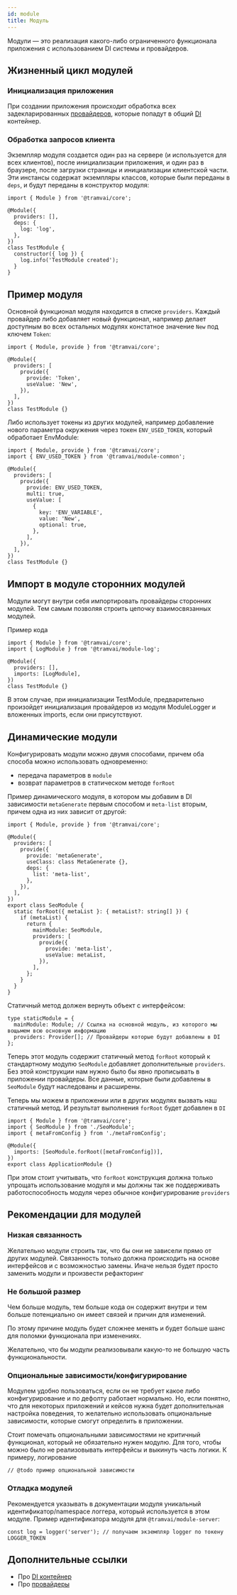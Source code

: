 ```yaml
---
id: module
title: Модуль
---
```


Модули — это реализация какого-либо ограниченного функционала приложения с использованием DI системы и провайдеров.

## Жизненный цикл модулей

### Инициализация приложения

При создании приложения происходит обработка всех задекларированных [провайдеров](concepts/provider.md), которые попадут в общий [DI](concepts/di.md) контейнер.

### Обработка запросов клиента

Экземпляр модуля создается один раз на сервере (и используется для всех клиентов), после инициализации приложения, и один раз в браузере, после загрузки страницы и инициализации клиентской части. Эти инстансы содержат экземпляры классов, которые были переданы в `deps`, и будут переданы в конструктор модуля:

```tsx
import { Module } from '@tramvai/core';

@Module({
  providers: [],
  deps: {
    log: 'log',
  },
})
class TestModule {
  constructor({ log }) {
    log.info('TestModule created');
  }
}
```

## Пример модуля

Основной функционал модуля находится в списке `providers`. Каждый провайдер либо добавляет новый функционал, например делает доступным во всех остальных модулях констатное значение `New` под ключем `Token`:

```tsx
import { Module, provide } from '@tramvai/core';

@Module({
  providers: [
    provide({
      provide: 'Token',
      useValue: 'New',
    }),
  ],
})
class TestModule {}
```

Либо использует токены из других модулей, например добавление нового параметра окружения через токен `ENV_USED_TOKEN`, который обработает EnvModule:

```tsx
import { Module, provide } from '@tramvai/core';
import { ENV_USED_TOKEN } from '@tramvai/module-common';

@Module({
  providers: [
    provide({
      provide: ENV_USED_TOKEN,
      multi: true,
      useValue: [
        {
          key: 'ENV_VARIABLE',
          value: 'New',
          optional: true,
        },
      ],
    }),
  ],
})
class TestModule {}
```

## Импорт в модуле сторонних модулей

Модули могут внутри себя импортировать провайдеры сторонних модулей. Тем самым позволяя строить цепочку взаимосвязанных модулей.

Пример кода

```tsx
import { Module } from '@tramvai/core';
import { LogModule } from '@tramvai/module-log';

@Module({
  providers: [],
  imports: [LogModule],
})
class TestModule {}
```

В этом случае, при инициализации TestModule, предварительно произойдет инициализация провайдеров из модуля ModuleLogger и вложенных imports, если они присутствуют.

## Динамические модули

Конфигурировать модули можно двумя способами, причем оба способа можно использовать одновременно:

- передача параметров в `module`
- возврат параметров в статическом методе `forRoot`

Пример динамического модуля, в котором мы добавим в DI зависимости `metaGenerate` первым способом и `meta-list` вторым, причем одна из них зависит от другой:

```tsx
import { Module, provide } from '@tramvai/core';

@Module({
  providers: [
    provide({
      provide: 'metaGenerate',
      useClass: class MetaGenerate {},
      deps: {
        list: 'meta-list',
      },
    }),
  ],
})
export class SeoModule {
  static forRoot({ metaList }: { metaList?: string[] }) {
    if (metaList) {
      return {
        mainModule: SeoModule,
        providers: [
          provide({
            provide: 'meta-list',
            useValue: metaList,
          }),
        ],
      };
    }
  }
}
```

Статичный метод должен вернуть объект с интерфейсом:

```tsx
type staticModule = {
  mainModule: Module; // Ссылка на основной модуль, из которого мы вощьмем всю основную информацию
  providers: Provider[]; // Провайдеры которые будут добавлены в DI
};
```

Теперь этот модуль содержит статичный метод `forRoot` который к стандартному модулю `SeoModule` добавляет дополнительные `providers`. Без этой конструкции нам нужно было бы явно прописывать в приложении провайдеры. Все данные, которые были добавлены в `SeoModule` будут наследованы и расширены.

Теперь мы можем в приложении или в других модулях вызвать наш статичный метод. И результат выполнения `forRoot` будет добавлен в `DI`

```tsx
import { Module } from '@tramvai/core';
import { SeoModule } from './SeoModule';
import { metaFromConfig } from './metaFromConfig';

@Module({
  imports: [SeoModule.forRoot([metaFromConfig])],
})
export class ApplicationModule {}
```

При этом стоит учитывать, что `forRoot` конструкция должна только упрощать использование модуля и мы должны так же поддерживать работоспособность модуля через обычное конфигурирование `providers`

## Рекомендации для модулей

### Низкая связанность

Желательно модули строить так, что бы они не зависели прямо от других модулей. Связанность только должна происходить на основе интерфейсов и с возможностью замены. Иначе нельзя будет просто заменить модули и произвести рефакторинг

### Не большой размер

Чем больше модуль, тем больше кода он содержит внутри и тем больше потенциально он имеет связей и причин для изменений.

По этому причине модуль будет сложнее менять и будет больше шанс для поломки функционала при изменениях.

Желательно, что бы модули реализовывали какую-то не большую часть функциональности.

### Опциональные зависимости/конфигурирование

Модулем удобно пользоваться, если он не требует какое либо конфигурирование и по дефолту работает нормально. Но, если понятно, что для некоторых приложений и кейсов нужна будет дополнительная настройка поведения, то желательно использовать опциональные зависимости, которые смогут определить в приложении.

Стоит помечать опциональными зависимостями не критичный функционал, который не обязательно нужен модулю. Для того, чтобы можно было не реализовывать интерфейсы и выкинуть часть логики. К примеру, логирование

```tsx
// @todo пример опциональной зависимости
```

### Отладка модулей

Рекомендуется указывать в документации модуля уникальный идентификатор/namespace логгера, который используется в этом модуле. Пример идентификатора модуля для `@tramvai/module-server`:

```tsx
const log = logger('server'); // получаем экземпляр logger по токену LOGGER_TOKEN
```

## Дополнительные ссылки

- Про [DI контейнер](concepts/di.md)
- Про [провайдеры](concepts/provider.md)
